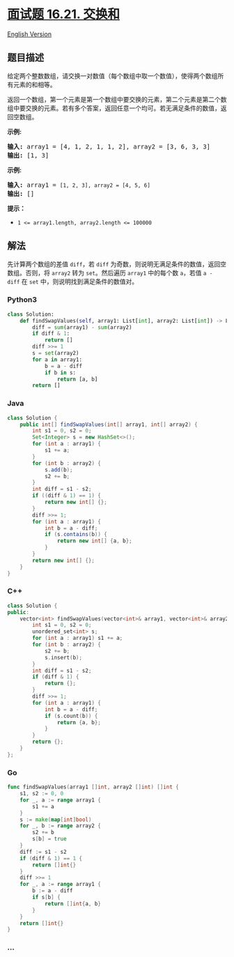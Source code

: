 # [面试题 16.21. 交换和](https://leetcode.cn/problems/sum-swap-lcci)

[English Version](/lcci/16.21.Sum%20Swap/README_EN.md)

## 题目描述

<!-- 这里写题目描述 -->
<p>给定两个整数数组，请交换一对数值（每个数组中取一个数值），使得两个数组所有元素的和相等。</p>

<p>返回一个数组，第一个元素是第一个数组中要交换的元素，第二个元素是第二个数组中要交换的元素。若有多个答案，返回任意一个均可。若无满足条件的数值，返回空数组。</p>

<p><strong>示例:</strong></p>

<pre><strong>输入:</strong> array1 = [4, 1, 2, 1, 1, 2], array2 = [3, 6, 3, 3]
<strong>输出:</strong> [1, 3]
</pre>

<p><strong>示例:</strong></p>

<pre><strong>输入:</strong> array1 = <code>[1, 2, 3], array2 = [4, 5, 6]</code>
<strong>输出: </strong>[]</pre>

<p><strong>提示：</strong></p>

<ul>
	<li><code>1 &lt;= array1.length, array2.length &lt;= 100000</code></li>
</ul>

## 解法

<!-- 这里可写通用的实现逻辑 -->

先计算两个数组的差值 `diff`，若 `diff` 为奇数，则说明无满足条件的数值，返回空数组。否则，将 `array2` 转为 `set`。然后遍历 `array1` 中的每个数 `a`，若值 `a - diff` 在 `set` 中，则说明找到满足条件的数值对。

<!-- tabs:start -->

### **Python3**

<!-- 这里可写当前语言的特殊实现逻辑 -->

```python
class Solution:
    def findSwapValues(self, array1: List[int], array2: List[int]) -> List[int]:
        diff = sum(array1) - sum(array2)
        if diff & 1:
            return []
        diff >>= 1
        s = set(array2)
        for a in array1:
            b = a - diff
            if b in s:
                return [a, b]
        return []
```

### **Java**

<!-- 这里可写当前语言的特殊实现逻辑 -->

```java
class Solution {
    public int[] findSwapValues(int[] array1, int[] array2) {
        int s1 = 0, s2 = 0;
        Set<Integer> s = new HashSet<>();
        for (int a : array1) {
            s1 += a;
        }
        for (int b : array2) {
            s.add(b);
            s2 += b;
        }
        int diff = s1 - s2;
        if ((diff & 1) == 1) {
            return new int[] {};
        }
        diff >>= 1;
        for (int a : array1) {
            int b = a - diff;
            if (s.contains(b)) {
                return new int[] {a, b};
            }
        }
        return new int[] {};
    }
}
```

### **C++**

```cpp
class Solution {
public:
    vector<int> findSwapValues(vector<int>& array1, vector<int>& array2) {
        int s1 = 0, s2 = 0;
        unordered_set<int> s;
        for (int a : array1) s1 += a;
        for (int b : array2) {
            s2 += b;
            s.insert(b);
        }
        int diff = s1 - s2;
        if (diff & 1) {
            return {};
        }
        diff >>= 1;
        for (int a : array1) {
            int b = a - diff;
            if (s.count(b)) {
                return {a, b};
            }
        }
        return {};
    }
};
```

### **Go**

```go
func findSwapValues(array1 []int, array2 []int) []int {
	s1, s2 := 0, 0
	for _, a := range array1 {
		s1 += a
	}
	s := make(map[int]bool)
	for _, b := range array2 {
		s2 += b
		s[b] = true
	}
	diff := s1 - s2
	if (diff & 1) == 1 {
		return []int{}
	}
	diff >>= 1
	for _, a := range array1 {
		b := a - diff
		if s[b] {
			return []int{a, b}
		}
	}
	return []int{}
}
```

### **...**

```

```

<!-- tabs:end -->

